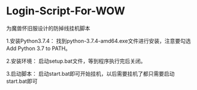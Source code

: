 # Login-Script-For-WOW
为魔兽怀旧服设计的防掉线挂机脚本


1.安装Python3.7.4：
找到python-3.7.4-amd64.exe文件进行安装，注意要勾选Add Python 3.7 to PATH。
 

2.安装环境：
启动setup.bat文件，等到程序执行完后关闭。

3.启动脚本：
启动start.bat即可开始挂机，以后需要挂机了都只需要启动start.bat即可
